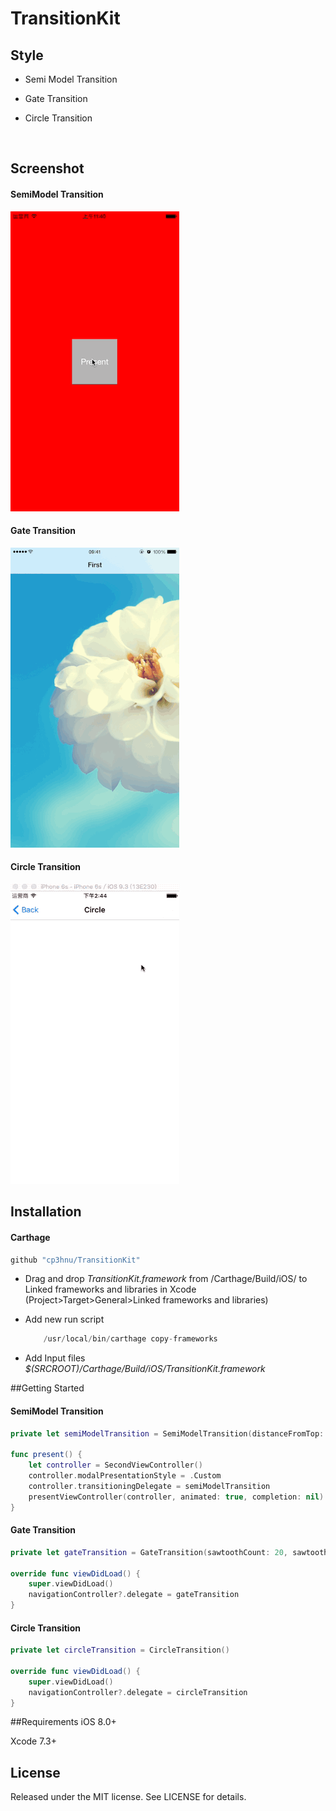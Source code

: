 # TransitionKit

## Style

* Semi Model Transition

* Gate Transition

* Circle Transition

  ​

## Screenshot

#### SemiModel Transition

![](Demo_SemiModel.gif)



#### Gate Transition

![](Demo_Gate.gif)



#### Circle Transition

![](Demo_Circle.gif)



## Installation

#### Carthage

```swift
github "cp3hnu/TransitionKit"
```

*   Drag and drop *TransitionKit.framework* from /Carthage/Build/iOS/ to Linked frameworks and libraries in Xcode (Project>Target>General>Linked frameworks and libraries)

*   Add new run script

    ```swift
        /usr/local/bin/carthage copy-frameworks
    ```

*   Add Input files *$(SRCROOT)/Carthage/Build/iOS/TransitionKit.framework*




##Getting Started

#### SemiModel Transition

```swift
private let semiModelTransition = SemiModelTransition(distanceFromTop: 200)

func present() {
	let controller = SecondViewController()
	controller.modalPresentationStyle = .Custom
	controller.transitioningDelegate = semiModelTransition
	presentViewController(controller, animated: true, completion: nil)
}
```



#### Gate Transition

```swift
private let gateTransition = GateTransition(sawtoothCount: 20, sawtoothDistance: 20)

override func viewDidLoad() {
	super.viewDidLoad()
    navigationController?.delegate = gateTransition
}
```



#### Circle Transition

```swift
private let circleTransition = CircleTransition()

override func viewDidLoad() {
	super.viewDidLoad()
    navigationController?.delegate = circleTransition
}
```



##Requirements
iOS 8.0+

Xcode 7.3+



## License

Released under the MIT license. See LICENSE for details.

